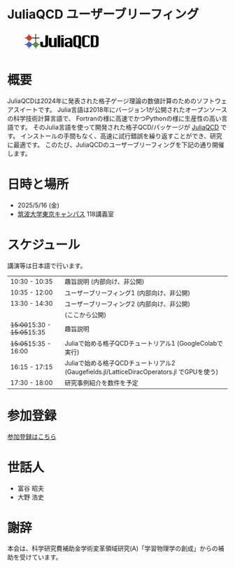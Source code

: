# JuliaQCD ユーザーブリーフィング

<figure>
  <img src="logo_juliaqcdx.png" alt="Logo of JuliaQCD" width="40%" />
</figure>

# 概要
JuliaQCDは2024年に発表された格子ゲージ理論の数値計算のためのソフトウェアスイートです。
Julia言語は2018年にバージョン1が公開されたオープンソースの科学技術計算言語で、
Fortranの様に高速でかつPythonの様に生産性の高い言語です。
そのJulia言語を使って開発された格子QCD/パッケージが [JuliaQCD](https://github.com/JuliaQCD) です。
インストールの手間もなく、高速に試行錯誤を繰り返すことができ、研究に最適です。
このたび、JuliaQCDのユーザーブリーフィングを下記の通り開催します。

# 日時と場所
- 2025/5/16 (金)
- [筑波大学東京キャンパス](https://www.office.otsuka.tsukuba.ac.jp/location/) 118講義室

# スケジュール
講演等は日本語で行います。

|     |    |
|-----|----|
|10:30 - 10:35 | 趣旨説明 (内部向け、非公開) |
|10:35 - 12:00 | ユーザーブリーフィング1 (内部向け、非公開)|
|13:30 - 14:30 | ユーザーブリーフィング2 (内部向け、非公開)|
|  | (ここから公開) |
|<s>15:00</s>15:30 - <s>15:05</s>15:35 | 趣旨説明 |
|<s>15:05</s>15:35 - 16:00 | Juliaで始める格子QCDチュートリアル1 (GoogleColabで実行) |
|16:15 - 17:15 | Juliaで始める格子QCDチュートリアル2 (Gaugefields.jl/LatticeDiracOperators.jl でGPUを使う) |
|17:30 - 18:00 | 研究事例紹介を数件を予定 |

# 参加登録
[参加登録はこちら](https://docs.google.com/forms/d/e/1FAIpQLScwgLxCH43zC0lBUH2tSE24g8505ukfhPQfcD0LvOCOdFhCtA/viewform)

# 世話人
- 富谷 昭夫
- 大野 浩史

# 謝辞
本会は、科学研究費補助金学術変革領域研究(A)「学習物理学の創成」からの補助を受けています。
